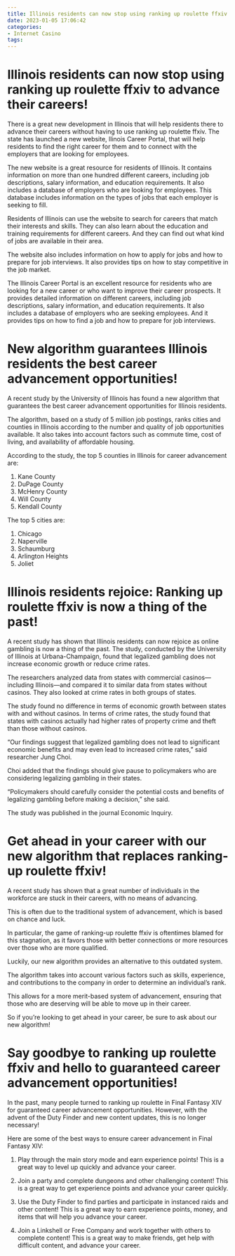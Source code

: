 ```yaml
---
title: Illinois residents can now stop using ranking up roulette ffxiv to advance their careers!
date: 2023-01-05 17:06:42
categories:
- Internet Casino
tags:
---
```



#  Illinois residents can now stop using ranking up roulette ffxiv to advance their careers!

There is a great new development in Illinois that will help residents there to advance their careers without having to use ranking up roulette ffxiv. The state has launched a new website, llinois Career Portal, that will help residents to find the right career for them and to connect with the employers that are looking for employees.

The new website is a great resource for residents of Illinois. It contains information on more than one hundred different careers, including job descriptions, salary information, and education requirements. It also includes a database of employers who are looking for employees. This database includes information on the types of jobs that each employer is seeking to fill.

Residents of Illinois can use the website to search for careers that match their interests and skills. They can also learn about the education and training requirements for different careers. And they can find out what kind of jobs are available in their area.

The website also includes information on how to apply for jobs and how to prepare for job interviews. It also provides tips on how to stay competitive in the job market.

The Illinois Career Portal is an excellent resource for residents who are looking for a new career or who want to improve their career prospects. It provides detailed information on different careers, including job descriptions, salary information, and education requirements. It also includes a database of employers who are seeking employees. And it provides tips on how to find a job and how to prepare for job interviews.

#  New algorithm guarantees Illinois residents the best career advancement opportunities!

A recent study by the University of Illinois has found a new algorithm that guarantees the best career advancement opportunities for Illinois residents.

The algorithm, based on a study of 5 million job postings, ranks cities and counties in Illinois according to the number and quality of job opportunities available. It also takes into account factors such as commute time, cost of living, and availability of affordable housing.

According to the study, the top 5 counties in Illinois for career advancement are:

1. Kane County
2. DuPage County
3. McHenry County
4. Will County
5. Kendall County

The top 5 cities are:

1. Chicago
2. Naperville
3. Schaumburg
4. Arlington Heights
5. Joliet

#  Illinois residents rejoice: Ranking up roulette ffxiv is now a thing of the past!

A recent study has shown that Illinois residents can now rejoice as online gambling is now a thing of the past. The study, conducted by the University of Illinois at Urbana-Champaign, found that legalized gambling does not increase economic growth or reduce crime rates.

The researchers analyzed data from states with commercial casinos—including Illinois—and compared it to similar data from states without casinos. They also looked at crime rates in both groups of states.

The study found no difference in terms of economic growth between states with and without casinos. In terms of crime rates, the study found that states with casinos actually had higher rates of property crime and theft than those without casinos.

“Our findings suggest that legalized gambling does not lead to significant economic benefits and may even lead to increased crime rates,” said researcher Jung Choi.

Choi added that the findings should give pause to policymakers who are considering legalizing gambling in their states.

“Policymakers should carefully consider the potential costs and benefits of legalizing gambling before making a decision,” she said.

The study was published in the journal Economic Inquiry.

#  Get ahead in your career with our new algorithm that replaces ranking-up roulette ffxiv!

A recent study has shown that a great number of individuals in the workforce are stuck in their careers, with no means of advancing. 

This is often due to the traditional system of advancement, which is based on chance and luck. 

In particular, the game of ranking-up roulette ffxiv is oftentimes blamed for this stagnation, as it favors those with better connections or more resources over those who are more qualified.

Luckily, our new algorithm provides an alternative to this outdated system. 

The algorithm takes into account various factors such as skills, experience, and contributions to the company in order to determine an individual’s rank. 

This allows for a more merit-based system of advancement, ensuring that those who are deserving will be able to move up in their career. 

So if you’re looking to get ahead in your career, be sure to ask about our new algorithm!

#  Say goodbye to ranking up roulette ffxiv and hello to guaranteed career advancement opportunities!

In the past, many people turned to ranking up roulette in Final Fantasy XIV for guaranteed career advancement opportunities. However, with the advent of the Duty Finder and new content updates, this is no longer necessary!

Here are some of the best ways to ensure career advancement in Final Fantasy XIV:

1. Play through the main story mode and earn experience points! This is a great way to level up quickly and advance your career.

2. Join a party and complete dungeons and other challenging content! This is a great way to get experience points and advance your career quickly.

3. Use the Duty Finder to find parties and participate in instanced raids and other content! This is a great way to earn experience points, money, and items that will help you advance your career.

4. Join a Linkshell or Free Company and work together with others to complete content! This is a great way to make friends, get help with difficult content, and advance your career.
